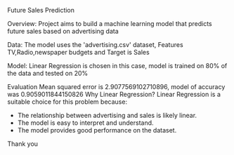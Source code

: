 Future Sales Prediction

Overview: Project aims to build a machine learning model that predicts future sales based on advertising data

Data: The model uses the 'advertising.csv' dataset, Features TV,Radio,newspaper budgets and Target is Sales

Model: Linear Regression is chosen in this case, model is trained on 80% of the data and tested on 20%

Evaluation Mean squared error is 2.9077569102710896, model of accuracy was 0.9059011844150826
Why Linear Regression?
Linear Regression is a suitable choice for this problem because:
- The relationship between advertising and sales is likely linear.
- The model is easy to interpret and understand.
- The model provides good performance on the dataset.

Thank you
